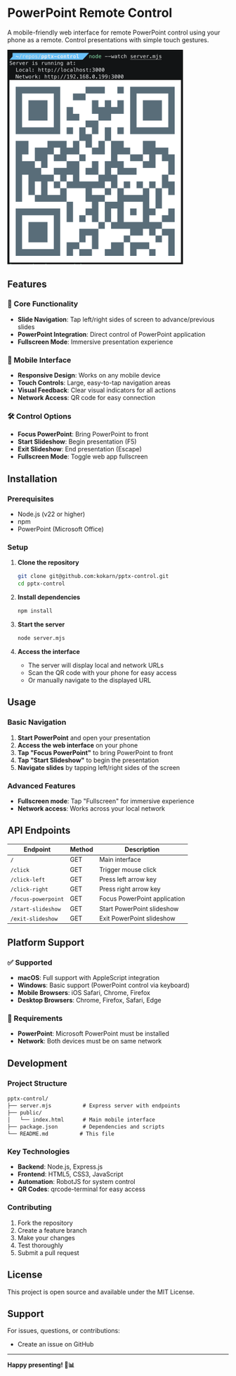 # PowerPoint Remote Control

A mobile-friendly web interface for remote PowerPoint control using your phone as a remote. Control presentations with simple touch gestures.

<img src="usage.png" alt="Usage Example" width="400" height="auto" style="max-width: 100%; height: auto;">

## Features

### 🎯 Core Functionality
- **Slide Navigation**: Tap left/right sides of screen to advance/previous slides
- **PowerPoint Integration**: Direct control of PowerPoint application
- **Fullscreen Mode**: Immersive presentation experience

### 📱 Mobile Interface
- **Responsive Design**: Works on any mobile device
- **Touch Controls**: Large, easy-to-tap navigation areas
- **Visual Feedback**: Clear visual indicators for all actions
- **Network Access**: QR code for easy connection

### 🛠️ Control Options
- **Focus PowerPoint**: Bring PowerPoint to front
- **Start Slideshow**: Begin presentation (F5)
- **Exit Slideshow**: End presentation (Escape)
- **Fullscreen Mode**: Toggle web app fullscreen

## Installation

### Prerequisites
- Node.js (v22 or higher)
- npm
- PowerPoint (Microsoft Office)

### Setup
1. **Clone the repository**
   ```bash
   git clone git@github.com:kokarn/pptx-control.git
   cd pptx-control
   ```

2. **Install dependencies**
   ```bash
   npm install
   ```

3. **Start the server**
   ```bash
   node server.mjs
   ```

4. **Access the interface**
   - The server will display local and network URLs
   - Scan the QR code with your phone for easy access
   - Or manually navigate to the displayed URL

## Usage

### Basic Navigation
1. **Start PowerPoint** and open your presentation
2. **Access the web interface** on your phone
3. **Tap "Focus PowerPoint"** to bring PowerPoint to front
4. **Tap "Start Slideshow"** to begin the presentation
5. **Navigate slides** by tapping left/right sides of the screen

### Advanced Features
- **Fullscreen mode**: Tap "Fullscreen" for immersive experience
- **Network access**: Works across your local network

## API Endpoints

| Endpoint | Method | Description |
|----------|--------|-------------|
| `/` | GET | Main interface |
| `/click` | GET | Trigger mouse click |
| `/click-left` | GET | Press left arrow key |
| `/click-right` | GET | Press right arrow key |
| `/focus-powerpoint` | GET | Focus PowerPoint application |
| `/start-slideshow` | GET | Start PowerPoint slideshow |
| `/exit-slideshow` | GET | Exit PowerPoint slideshow |

## Platform Support

### ✅ Supported
- **macOS**: Full support with AppleScript integration
- **Windows**: Basic support (PowerPoint control via keyboard)
- **Mobile Browsers**: iOS Safari, Chrome, Firefox
- **Desktop Browsers**: Chrome, Firefox, Safari, Edge

### 🔧 Requirements
- **PowerPoint**: Microsoft PowerPoint must be installed
- **Network**: Both devices must be on same network

## Development

### Project Structure
```
pptx-control/
├── server.mjs          # Express server with endpoints
├── public/
│   └── index.html      # Main mobile interface
├── package.json        # Dependencies and scripts
└── README.md          # This file
```

### Key Technologies
- **Backend**: Node.js, Express.js
- **Frontend**: HTML5, CSS3, JavaScript
- **Automation**: RobotJS for system control
- **QR Codes**: qrcode-terminal for easy access

### Contributing
1. Fork the repository
2. Create a feature branch
3. Make your changes
4. Test thoroughly
5. Submit a pull request

## License

This project is open source and available under the MIT License.

## Support

For issues, questions, or contributions:
- Create an issue on GitHub

---

**Happy presenting! 🎤📊**
